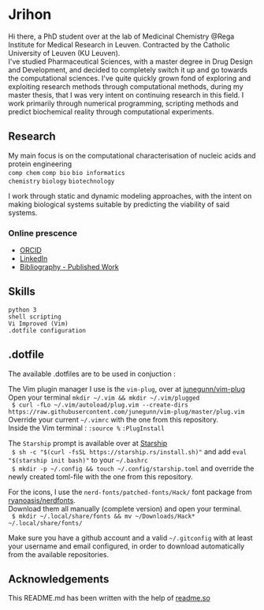 
# Jrihon

Hi there, a PhD student over at the lab of Medicinal Chemistry @Rega Institute for Medical Research in Leuven. 
Contracted by the Catholic University of Leuven (KU Leuven).\
I've studied Pharmaceutical Sciences, with a master degree in Drug Design and Development, and decided to completely switch it up and go towards the computational sciences. I've quite quickly grown fond of exploring and exploiting research methods through computational methods, during my master thesis, that I was very intent on continuing research in this field. I work primarily through numerical programming, scripting methods and predict biochemical reality through computational experiments.

## Research
My main focus is on the computational characterisation of nucleic acids and protein engineering\
 `comp chem` `comp bio` `bio informatics`\
 `chemistry` `biology` `biotechnology`

I work through static and dynamic modeling approaches, with the intent on making biological systems suitable by predicting the viability of said systems.

### Online prescence
 - [ORCID](https://orcid.org/0000-0002-9207-1556)
 - [LinkedIn](www.linkedin.com/in/jérôme-rihon)
 - [Bibliography - Published Work](http://lirias.kuleuven.be/cv?Username=U0141262)

## Skills

`python 3`\
`shell scripting`\
`Vi Improved (Vim)`\
`.dotfile configuration`

## .dotfile
The available .dotfiles are to be used in conjuction :


The Vim plugin manager I use is the `vim-plug`, over at [junegunn/vim-plug](github.com/junegunn/vim-plug)\
Open your terminal `mkdir ~/.vim && mkdir ~/.vim/plugged`\
` $ curl -fLo ~/.vim/autoload/plug.vim --create-dirs https://raw.githubusercontent.com/junegunn/vim-plug/master/plug.vim`\
Override your current `~/.vimrc` with the one from this repository.\
Inside the Vim terminal : `:source %` `:PlugInstall`


The `Starship` prompt is available over at [Starship](https://starship.rs/)\
` $ sh -c "$(curl -fsSL https://starship.rs/install.sh)"` and add `eval "$(starship init bash)"` to your `~/.bashrc`\
` $ mkdir -p ~/.config && touch ~/.config/starship.toml` and override the newly created toml-file with the one from this repository.

For the icons, I use the `nerd-fonts/patched-fonts/Hack/` font package from [ryanoasis/nerdfonts](https://github.com/ryanoasis/nerd-fonts).\
Download them all manually (complete version) and open your terminal.\
` $ mkdir ~/.local/share/fonts && mv ~/Downloads/Hack* ~/.local/share/fonts/`


Make sure you have a github account and a valid `~/.gitconfig` with at least your username and email configured, in order to download automatically from the available repositories.

## Acknowledgements
This README.md has been written with the help of [readme.so](https://readme.so/)

  

